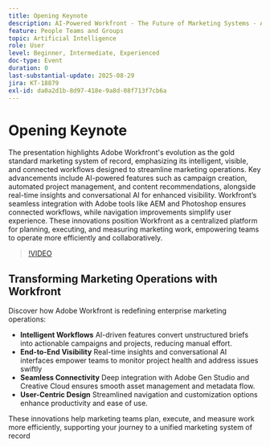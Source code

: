 ```yaml
---
title: Opening Keynote
description: AI-Powered Workfront - The Future of Marketing Systems - Adobe Workfront
feature: People Teams and Groups
topic: Artificial Intelligence
role: User
level: Beginner, Intermediate, Experienced
doc-type: Event
duration: 0
last-substantial-update: 2025-08-29
jira: KT-18879
exl-id: da0a2d1b-8d97-418e-9a8d-08f713f7cb6a
---
```

# Opening Keynote

The presentation highlights Adobe Workfront's evolution as the gold standard marketing system of record, emphasizing its intelligent, visible, and connected workflows designed to streamline marketing operations. Key advancements include AI-powered features such as campaign creation, automated project management, and content recommendations, alongside real-time insights and conversational AI for enhanced visibility. Workfront’s seamless integration with Adobe tools like AEM and Photoshop ensures connected workflows, while navigation improvements simplify user experience. These innovations position Workfront as a centralized platform for planning, executing, and measuring marketing work, empowering teams to operate more efficiently and collaboratively.

>[!VIDEO](https://video.tv.adobe.com/v/3471499/?learn=on&enablevpops)

## Transforming Marketing Operations with Workfront

Discover how Adobe Workfront is redefining enterprise marketing operations:

* **Intelligent Workflows** AI-driven features convert unstructured briefs into actionable campaigns and projects, reducing manual effort.
* **End-to-End Visibility** Real-time insights and conversational AI interfaces empower teams to monitor project health and address issues swiftly
* **Seamless Connectivity** Deep integration with Adobe Gen Studio and Creative Cloud ensures smooth asset management and metadata flow.
* **User-Centric Design** Streamlined navigation and customization options enhance productivity and ease of use.
 
These innovations help marketing teams plan, execute, and measure work more efficiently, supporting your journey to a unified marketing system of record
